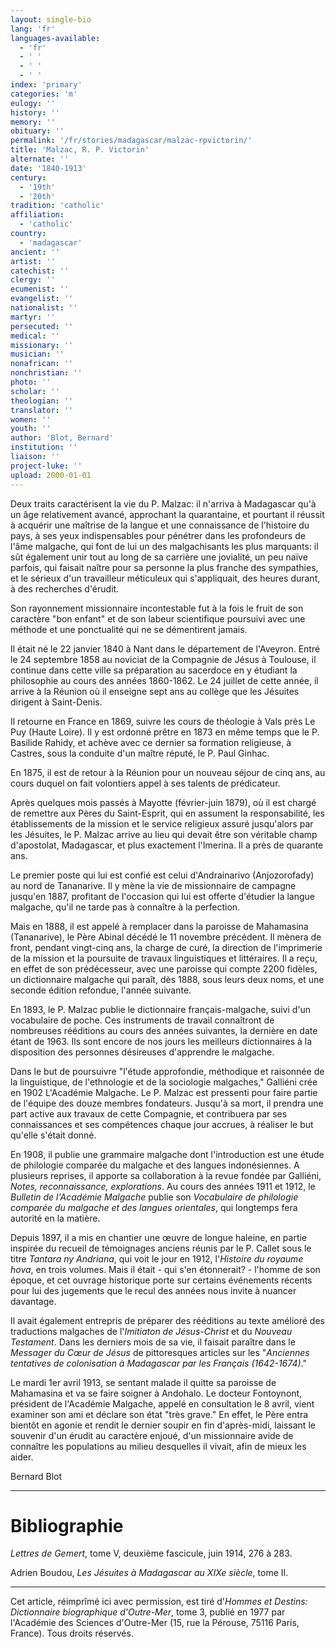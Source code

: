 ```yaml
---
layout: single-bio
lang: 'fr'
languages-available:
  - 'fr'
  - ' '
  - ' '
  - ' '
index: 'primary'
categories: 'm'
eulogy: ''
history: ''
memory: ''
obituary: ''
permalink: '/fr/stories/madagascar/malzac-rpvictorin/'
title: 'Malzac, R. P. Victorin'
alternate: ''
date: '1840-1913'
century:
  - '19th'
  - '20th'
tradition: 'catholic'
affiliation:
  - 'catholic'
country:
  - 'madagascar'
ancient: ''
artist: ''
catechist: ''
clergy: ''
ecumenist: ''
evangelist: ''
nationalist: ''
martyr: ''
persecuted: ''
medical: ''
missionary: ''
musician: ''
nonafrican: ''
nonchristian: ''
photo: ''
scholar: ''
theologian: ''
translator: ''
women: ''
youth: ''
author: 'Blot, Bernard'
institution: ''
liaison: ''
project-luke: ''
upload: 2000-01-01
---
```



Deux traits caractérisent la vie du P. Malzac: il n'arriva à Madagascar qu'à un âge relativement avancé, approchant la quarantaine, et pourtant il réussit à acquérir une maîtrise de la langue et une connaissance de l'histoire du pays, à ses yeux indispensables pour pénétrer dans les profondeurs de l'âme malgache, qui font de lui un des malgachisants les plus marquants: il sût également unir tout au long de sa carrière une jovialité, un peu naïve parfois, qui faisait naître  pour sa personne la plus franche des sympathies, et le sérieux d'un travailleur méticuleux qui s'appliquait, des heures durant, à des recherches d'érudit.

Son rayonnement missionnaire incontestable fut à la fois le fruit de son caractère "bon enfant" et de son labeur scientifique poursuivi avec une méthode et une ponctualité qui ne se démentirent jamais.

Il était né le 22 janvier 1840 à Nant dans le département de l'Aveyron. Entré le 24 septembre 1858 au noviciat de la Compagnie de Jésus à Toulouse, il continue dans cette ville sa préparation au sacerdoce en y étudiant la philosophie au cours des années 1860-1862. Le 24 juillet de cette année, il arrive à la Réunion où il enseigne sept ans au collège que les Jésuites dirigent à Saint-Denis.

Il retourne en France en 1869, suivre les cours de théologie à Vals près Le Puy (Haute Loire). Il y est ordonné prêtre en 1873 en même temps que le P. Basilide Rahidy, et achève avec ce dernier sa formation religieuse, à Castres, sous la conduite d'un maître réputé, le P. Paul Ginhac.

En 1875, il est de retour à la Réunion pour un nouveau séjour de cinq ans, au cours duquel on fait volontiers appel à ses talents de prédicateur.

Après quelques mois passés à Mayotte (février-juin 1879), où il est chargé de remettre aux Pères du Saint-Esprit, qui en assument la responsabilité, les établissements de la mission et le service religieux assuré jusqu'alors par les Jésuites, le P. Malzac arrive au lieu qui devait être son véritable champ d'apostolat, Madagascar, et plus exactement l'Imerina. Il a près de quarante ans.

Le premier poste qui lui est confié est celui d'Andrainarivo (Anjozorofady) au nord de Tananarive. Il y mène la vie de missionnaire de campagne jusqu'en 1887, profitant de l'occasion qui lui est offerte d'étudier la langue malgache, qu'il ne tarde pas à connaître à la perfection.

Mais en 1888, il est appelé à remplacer dans la paroisse de Mahamasina (Tananarive), le Père Abinal décédé le 11 novembre précédent. Il mènera de front, pendant vingt-cinq ans, la charge de curé, la direction de l'imprimerie de la mission et la poursuite de travaux linguistiques et littéraires. Il a reçu, en effet de son prédécesseur, avec une paroisse qui compte 2200 fidèles, un dictionnaire malgache qui paraît, dès 1888, sous leurs deux noms, et une seconde édition refondue, l'année suivante.

En 1893, le P. Malzac publie le dictionnaire français-malgache, suivi d'un vocabulaire de poche. Ces instruments de travail connaîtront de nombreuses rééditions au cours des années suivantes, la dernière en date étant de 1963. Ils sont encore de nos jours les meilleurs dictionnaires à la disposition des personnes désireuses d'apprendre le malgache.

Dans le but de poursuivre "l'étude approfondie, méthodique et raisonnée de la linguistique, de l'ethnologie et de la sociologie malgaches," Galliéni crée en 1902 L'Académie Malgache. Le P. Malzac est pressenti pour faire partie de l'équipe des douze membres fondateurs. Jusqu'à sa mort, il prendra une part active aux travaux de cette Compagnie, et contribuera par ses connaissances et ses compétences chaque jour accrues, à réaliser le but qu'elle s'était donné.

En 1908, il publie une grammaire malgache dont l'introduction est une étude de philologie comparée du malgache et des langues indonésiennes. A plusieurs reprises, il apporte sa collaboration à la revue fondée par Galliéni, *Notes, reconnaissance, explorations*. Au cours des années 1911 et 1912, le *Bulletin de l'Académie Malgache* publie son *Vocabulaire de philologie comparée du malgache et des langues orientales*, qui longtemps fera autorité en la matière.

Depuis 1897, il a mis en chantier une œuvre de longue haleine, en partie inspirée du recueil de témoignages anciens réunis par le P. Callet sous le titre *Tantara ny Andriana*, qui voit le jour en 1912, l'*Histoire du royaume hova*, en trois volumes. Mais il était - qui s'en étonnerait? - l'homme de son époque, et cet ouvrage historique porte sur certains événements récents pour lui des jugements que le recul des années nous invite à nuancer davantage.

Il avait également entrepris de préparer des rééditions au texte amélioré des traductions malgaches de l'*Imitiaton de Jésus-Christ* et du *Nouveau Testament*. Dans les derniers mois de sa vie, il faisait paraître dans le *Messager du Cœur de Jésus* de pittoresques articles sur les "*Anciennes tentatives de colonisation à Madagascar par les Français (1642-1674)*."

Le mardi 1er avril 1913, se sentant malade il quitte sa paroisse de Mahamasina et va se faire soigner à Andohalo. Le docteur Fontoynont, président de l'Académie Malgache, appelé en consultation le 8 avril, vient examiner son ami et déclare son état "très grave." En effet, le Père entra bientôt en agonie et rendit le dernier soupir en fin d'après-midi, laissant le souvenir d'un érudit au caractère enjoué, d'un missionnaire avide de connaître les populations au milieu desquelles il vivait, afin de mieux les aider.

Bernard Blot

---

# Bibliographie

*Lettres de Gemert*, tome V, deuxième fascicule, juin 1914, 276 à 283.

Adrien Boudou, *Les Jésuites à Madagascar au XIXe siècle*, tome II.

---

Cet article, réimprîmé ici avec permission, est tiré d'*Hommes et Destins: Dictionnaire biographique d'Outre-Mer*, tome 3, publié en 1977 par l'Académie des Sciences d'Outre-Mer (15, rue la Pérouse, 75116 Paris, France). Tous droits réservés.